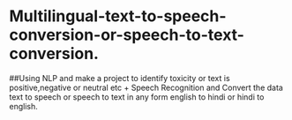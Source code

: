 # Multilingual-text-to-speech-conversion-or-speech-to-text-conversion.



##Using NLP and make a project to identify toxicity or text is positive,negative or neutral etc + Speech Recognition and Convert the data text to speech or speech to text in any form english to hindi or hindi to english.
